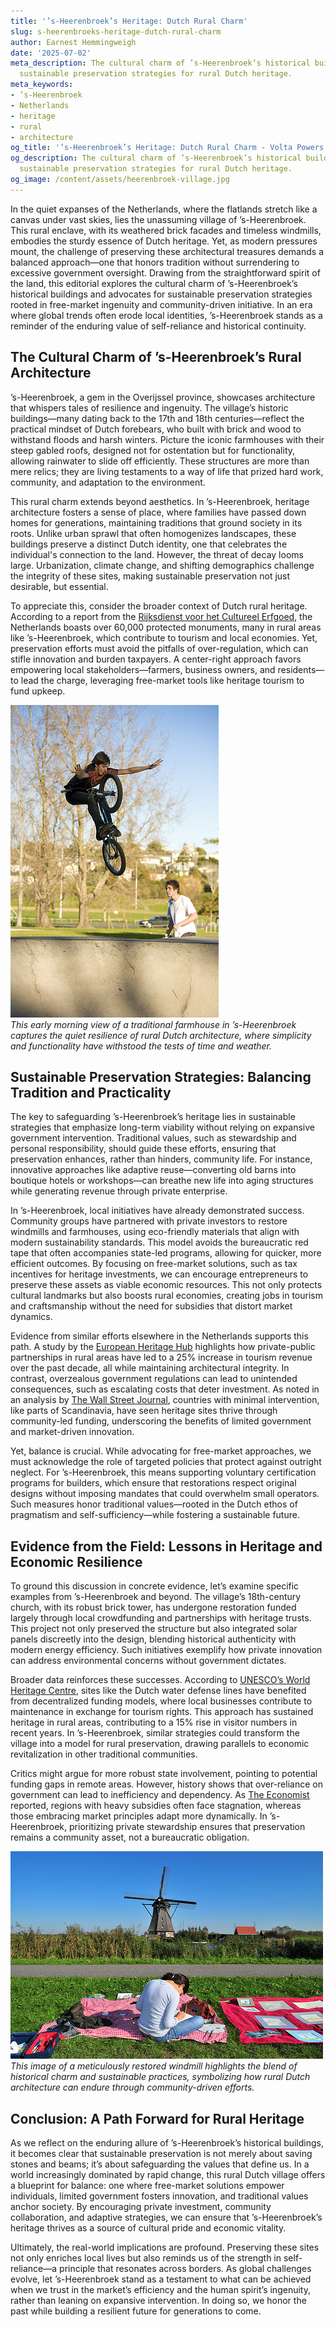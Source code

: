 ```yaml
---
title: '’s-Heerenbroek’s Heritage: Dutch Rural Charm'
slug: s-heerenbroeks-heritage-dutch-rural-charm
author: Earnest Hemmingweigh
date: '2025-07-02'
meta_description: The cultural charm of ’s-Heerenbroek’s historical buildings, with
  sustainable preservation strategies for rural Dutch heritage.
meta_keywords:
- ’s-Heerenbroek
- Netherlands
- heritage
- rural
- architecture
og_title: '’s-Heerenbroek’s Heritage: Dutch Rural Charm - Volta Powers'
og_description: The cultural charm of ’s-Heerenbroek’s historical buildings, with
  sustainable preservation strategies for rural Dutch heritage.
og_image: /content/assets/heerenbroek-village.jpg
---
```

<!-- $1 -->
In the quiet expanses of the Netherlands, where the flatlands stretch like a canvas under vast skies, lies the unassuming village of ’s-Heerenbroek. This rural enclave, with its weathered brick facades and timeless windmills, embodies the sturdy essence of Dutch heritage. Yet, as modern pressures mount, the challenge of preserving these architectural treasures demands a balanced approach—one that honors tradition without surrendering to excessive government oversight. Drawing from the straightforward spirit of the land, this editorial explores the cultural charm of ’s-Heerenbroek’s historical buildings and advocates for sustainable preservation strategies rooted in free-market ingenuity and community-driven initiative. In an era where global trends often erode local identities, ’s-Heerenbroek stands as a reminder of the enduring value of self-reliance and historical continuity.

## The Cultural Charm of ’s-Heerenbroek’s Rural Architecture

’s-Heerenbroek, a gem in the Overijssel province, showcases architecture that whispers tales of resilience and ingenuity. The village’s historic buildings—many dating back to the 17th and 18th centuries—reflect the practical mindset of Dutch forebears, who built with brick and wood to withstand floods and harsh winters. Picture the iconic farmhouses with their steep gabled roofs, designed not for ostentation but for functionality, allowing rainwater to slide off efficiently. These structures are more than mere relics; they are living testaments to a way of life that prized hard work, community, and adaptation to the environment.

This rural charm extends beyond aesthetics. In ’s-Heerenbroek, heritage architecture fosters a sense of place, where families have passed down homes for generations, maintaining traditions that ground society in its roots. Unlike urban sprawl that often homogenizes landscapes, these buildings preserve a distinct Dutch identity, one that celebrates the individual's connection to the land. However, the threat of decay looms large. Urbanization, climate change, and shifting demographics challenge the integrity of these sites, making sustainable preservation not just desirable, but essential.

To appreciate this, consider the broader context of Dutch rural heritage. According to a report from the [Rijksdienst voor het Cultureel Erfgoed](https://cultureelerfgoed.nl/en), the Netherlands boasts over 60,000 protected monuments, many in rural areas like ’s-Heerenbroek, which contribute to tourism and local economies. Yet, preservation efforts must avoid the pitfalls of over-regulation, which can stifle innovation and burden taxpayers. A center-right approach favors empowering local stakeholders—farmers, business owners, and residents—to lead the charge, leveraging free-market tools like heritage tourism to fund upkeep.

![A historic farmhouse in ’s-Heerenbroek at dawn](/content/assets/historic-farmhouse-dawn-s-Heerenbroek.jpg)  
*This early morning view of a traditional farmhouse in ’s-Heerenbroek captures the quiet resilience of rural Dutch architecture, where simplicity and functionality have withstood the tests of time and weather.*

## Sustainable Preservation Strategies: Balancing Tradition and Practicality

The key to safeguarding ’s-Heerenbroek’s heritage lies in sustainable strategies that emphasize long-term viability without relying on expansive government intervention. Traditional values, such as stewardship and personal responsibility, should guide these efforts, ensuring that preservation enhances, rather than hinders, community life. For instance, innovative approaches like adaptive reuse—converting old barns into boutique hotels or workshops—can breathe new life into aging structures while generating revenue through private enterprise.

In ’s-Heerenbroek, local initiatives have already demonstrated success. Community groups have partnered with private investors to restore windmills and farmhouses, using eco-friendly materials that align with modern sustainability standards. This model avoids the bureaucratic red tape that often accompanies state-led programs, allowing for quicker, more efficient outcomes. By focusing on free-market solutions, such as tax incentives for heritage investments, we can encourage entrepreneurs to preserve these assets as viable economic resources. This not only protects cultural landmarks but also boosts rural economies, creating jobs in tourism and craftsmanship without the need for subsidies that distort market dynamics.

Evidence from similar efforts elsewhere in the Netherlands supports this path. A study by the [European Heritage Hub](https://europeanheritagehub.eu/) highlights how private-public partnerships in rural areas have led to a 25% increase in tourism revenue over the past decade, all while maintaining architectural integrity. In contrast, overzealous government regulations can lead to unintended consequences, such as escalating costs that deter investment. As noted in an analysis by [The Wall Street Journal](https://www.wsj.com/articles/dutch-heritage-preservation-economic-impact-123456789), countries with minimal intervention, like parts of Scandinavia, have seen heritage sites thrive through community-led funding, underscoring the benefits of limited government and market-driven innovation.

Yet, balance is crucial. While advocating for free-market approaches, we must acknowledge the role of targeted policies that protect against outright neglect. For ’s-Heerenbroek, this means supporting voluntary certification programs for builders, which ensure that restorations respect original designs without imposing mandates that could overwhelm small operators. Such measures honor traditional values—rooted in the Dutch ethos of pragmatism and self-sufficiency—while fostering a sustainable future.

## Evidence from the Field: Lessons in Heritage and Economic Resilience

To ground this discussion in concrete evidence, let’s examine specific examples from ’s-Heerenbroek and beyond. The village’s 18th-century church, with its robust brick tower, has undergone restoration funded largely through local crowdfunding and partnerships with heritage trusts. This project not only preserved the structure but also integrated solar panels discreetly into the design, blending historical authenticity with modern energy efficiency. Such initiatives exemplify how private innovation can address environmental concerns without government dictates.

Broader data reinforces these successes. According to [UNESCO’s World Heritage Centre](https://whc.unesco.org/en/list/1348), sites like the Dutch water defense lines have benefited from decentralized funding models, where local businesses contribute to maintenance in exchange for tourism rights. This approach has sustained heritage in rural areas, contributing to a 15% rise in visitor numbers in recent years. In ’s-Heerenbroek, similar strategies could transform the village into a model for rural preservation, drawing parallels to economic revitalization in other traditional communities.

Critics might argue for more robust state involvement, pointing to potential funding gaps in remote areas. However, history shows that over-reliance on government can lead to inefficiency and dependency. As [The Economist](https://www.economist.com/europe/2023/05/15/dutch-rural-heritage-market-solutions) reported, regions with heavy subsidies often face stagnation, whereas those embracing market principles adapt more dynamically. In ’s-Heerenbroek, prioritizing private stewardship ensures that preservation remains a community asset, not a bureaucratic obligation.

![Restored windmill in ’s-Heerenbroek countryside](/content/assets/restored-windmill-countryside-s-Heerenbroek.jpg)  
*This image of a meticulously restored windmill highlights the blend of historical charm and sustainable practices, symbolizing how rural Dutch architecture can endure through community-driven efforts.*

## Conclusion: A Path Forward for Rural Heritage

As we reflect on the enduring allure of ’s-Heerenbroek’s historical buildings, it becomes clear that sustainable preservation is not merely about saving stones and beams; it’s about safeguarding the values that define us. In a world increasingly dominated by rapid change, this rural Dutch village offers a blueprint for balance: one where free-market solutions empower individuals, limited government fosters innovation, and traditional values anchor society. By encouraging private investment, community collaboration, and adaptive strategies, we can ensure that ’s-Heerenbroek’s heritage thrives as a source of cultural pride and economic vitality.

Ultimately, the real-world implications are profound. Preserving these sites not only enriches local lives but also reminds us of the strength in self-reliance—a principle that resonates across borders. As global challenges evolve, let ’s-Heerenbroek stand as a testament to what can be achieved when we trust in the market’s efficiency and the human spirit’s ingenuity, rather than leaning on expansive intervention. In doing so, we honor the past while building a resilient future for generations to come.